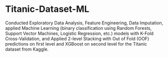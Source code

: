# Titanic-Dataset-ML
Conducted Exploratory Data Analysis, Feature Engineering, Data Imputation, applied Machine Learning (binary classification using Random Forests, Support Vector Machines, Logistic Regression, etc.) models with K-Fold Cross-Validation, and Applied 2-level Stacking with Out of Fold (OOF) predictions on first level and XGBoost on second level for the Titanic dataset from Kaggle.
